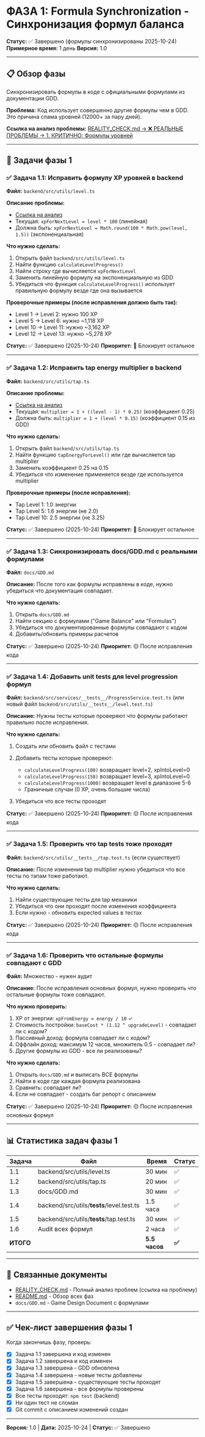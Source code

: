 # ФАЗА 1: Formula Synchronization - Синхронизация формул баланса

**Статус:** ✅ Завершено (формулы синхронизированы 2025-10-24)
**Примерное время:** 1 день
**Версия:** 1.0

---

## 📋 Обзор фазы

Синхронизировать формулы в коде с официальными формулами из документации GDD.

**Проблема:** Код использует совершенно другие формулы чем в GDD. Это причина спама уровней (12000+ за пару дней).

**Ссылка на анализ проблемы:** [REALITY_CHECK.md → ❌ РЕАЛЬНЫЕ ПРОБЛЕМЫ → 1. КРИТИЧНО: Формулы уровней](./REALITY_CHECK.md#1--критично-формулы-уровней-не-совпадают-с-gdd)

---

## 🎯 Задачи фазы 1

### ✅ Задача 1.1: Исправить формулу XP уровней в backend

**Файл:** `backend/src/utils/level.ts`

**Описание проблемы:**
- [Ссылка на анализ](./REALITY_CHECK.md#1--критично-формулы-уровней-не-совпадают-с-gdd)
- Текущая: `xpForNextLevel = level * 100` (линейная)
- Должна быть: `xpForNextLevel = Math.round(100 * Math.pow(level, 1.5))` (экспоненциальная)

**Что нужно сделать:**
1. Открыть файл `backend/src/utils/level.ts`
2. Найти функцию `calculateLevelProgress()`
3. Найти строку где вычисляется `xpForNextLevel`
4. Заменить линейную формулу на экспоненциальную из GDD
5. Убедиться что функция `calculateLevelProgress()` использует правильную формулу везде где она вызывается

**Проверочные примеры (после исправления должно быть так):**
- Level 1 → Level 2: нужно 100 XP
- Level 5 → Level 6: нужно ~1,118 XP
- Level 10 → Level 11: нужно ~3,162 XP
- Level 12 → Level 13: нужно ~5,278 XP

**Статус:** ✅ Завершено (2025-10-24)
**Приоритет:** 🔴 Блокирует остальное

---

### ✅ Задача 1.2: Исправить tap energy multiplier в backend

**Файл:** `backend/src/utils/tap.ts`

**Описание проблемы:**
- [Ссылка на анализ](./REALITY_CHECK.md#1--критично-формулы-уровней-не-совпадают-с-gdd)
- Текущая: `multiplier = 1 + ((level - 1) * 0.25)` (коэффициент 0.25)
- Должна быть: `multiplier = 1 + (level * 0.15)` (коэффициент 0.15 из GDD)

**Что нужно сделать:**
1. Открыть файл `backend/src/utils/tap.ts`
2. Найти функцию `tapEnergyForLevel()` или где вычисляется tap multiplier
3. Заменить коэффициент 0.25 на 0.15
4. Убедиться что изменение применяется везде где используется multiplier

**Проверочные примеры (после исправления):**
- Tap Level 1: 1.0 энергии
- Tap Level 5: 1.6 энергии (не 2.0)
- Tap Level 10: 2.5 энергии (не 3.25)

**Статус:** ✅ Завершено (2025-10-24)
**Приоритет:** 🔴 Блокирует остальное

---

### ✅ Задача 1.3: Синхронизировать docs/GDD.md с реальными формулами

**Файл:** `docs/GDD.md`

**Описание:**
После того как формулы исправлены в коде, нужно убедиться что документация совпадает.

**Что нужно сделать:**
1. Открыть `docs/GDD.md`
2. Найти секцию с формулами ("Game Balance" или "Formulas")
3. Убедиться что документированные формулы совпадают с кодом
4. Добавить/обновить примеры расчетов

**Статус:** ✅ Завершено (2025-10-24)
**Приоритет:** 🟡 После исправления кода

---

### ✅ Задача 1.4: Добавить unit tests для level progression формул

**Файл:** `backend/src/services/__tests__/ProgressService.test.ts` (или новый файл `backend/src/utils/__tests__/level.test.ts`)

**Описание:**
Нужны тесты которые проверяют что формулы работают правильно после исправления.

**Что нужно сделать:**
1. Создать или обновить файл с тестами
2. Добавить тесты которые проверяют:
   - `calculateLevelProgress(100)` возвращает level=2, xpIntoLevel=0
   - `calculateLevelProgress(158)` возвращает level=3, xpIntoLevel=0
   - `calculateLevelProgress(1000)` возвращает level в диапазоне 5-6
   - Граничные случаи (0 XP, очень большие числа)

3. Убедиться что все тесты проходят

**Статус:** ✅ Завершено (2025-10-24)
**Приоритет:** 🟡 После исправления кода

---

### ✅ Задача 1.5: Проверить что tap tests тоже проходят

**Файл:** `backend/src/utils/__tests__/tap.test.ts` (если существует)

**Описание:**
После изменения tap multiplier нужно убедиться что все тесты по тапам тоже работают.

**Что нужно сделать:**
1. Найти существующие тесты для tap механики
2. Убедиться что они проходят после изменения коэффициента
3. Если нужно - обновить expected values в тестах

**Статус:** ✅ Завершено (2025-10-24)
**Приоритет:** 🟡 После исправления кода

---

### ✅ Задача 1.6: Проверить что остальные формулы совпадают с GDD

**Файл:** Множество - нужен аудит

**Описание:**
После исправления основных формул, нужно проверить что остальные формулы тоже совпадают.

**Что нужно проверить:**
1. XP от энергии: `xpFromEnergy = energy / 10` ✓
2. Стоимость постройки: `baseCost * (1.12 ^ upgradeLevel)` - совпадает ли с кодом?
3. Пассивный доход: формула совпадает ли с кодом?
4. Оффлайн доход: максимум 12 часов, множитель 0.5 - совпадает ли?
5. Другие формулы из GDD - все ли реализованы?

**Что нужно сделать:**
1. Открыть `docs/GDD.md` и выписать ВСЕ формулы
2. Найти в коде где каждая формула реализована
3. Сравнить: совпадает ли?
4. Если не совпадает - создать баг репорт с описанием

**Статус:** ✅ Завершено (2025-10-24)
**Приоритет:** 🟡 После исправления основных формул

---

## 📊 Статистика задач фазы 1

| Задача | Файл | Время | Статус |
|--------|------|-------|--------|
| 1.1 | backend/src/utils/level.ts | 30 мин | ✅ |
| 1.2 | backend/src/utils/tap.ts | 20 мин | ✅ |
| 1.3 | docs/GDD.md | 30 мин | ✅ |
| 1.4 | backend/src/utils/__tests__/level.test.ts | 1.5 часа | ✅ |
| 1.5 | backend/src/utils/__tests__/tap.test.ts | 30 мин | ✅ |
| 1.6 | Audit всех формул | 2 часа | ✅ |
| **ИТОГО** | | **5.5 часов** | **✅** |

---

## 🔗 Связанные документы

- [REALITY_CHECK.md](./REALITY_CHECK.md) - Полный анализ проблем (ссылка на проблему)
- [README.md](./README.md) - Обзор всех фаз
- `docs/GDD.md` - Game Design Document с формулами

---

## ✅ Чек-лист завершения фазы 1

Когда закончишь фазу, проверь:

- [x] Задача 1.1 завершена и код изменен
- [x] Задача 1.2 завершена и код изменен
- [x] Задача 1.3 завершена - GDD обновлена
- [x] Задача 1.4 завершена - новые тесты добавлены
- [x] Задача 1.5 завершена - существующие тесты проходят
- [x] Задача 1.6 завершена - все формулы проверены
- [x] Все тесты проходят: `npm test` (backend)
- [x] Ни один тест не сломан
- [x] Git commit с описанием изменений создан

---

**Версия:** 1.0 | **Дата:** 2025-10-24 | **Статус:** ✅ Завершено
